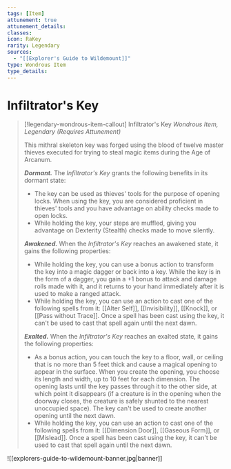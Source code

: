 ```yaml
---
tags: [Item]
attunement: true
attunement_details: 
classes: 
icon: RaKey
rarity: Legendary
sources:
  - "[[Explorer's Guide to Wildemount]]"
type: Wondrous Item
type_details: 
---
```

# Infiltrator's Key
>[!legendary-wondrous-item-callout] Infiltrator's Key
>*Wondrous Item, Legendary (Requires Attunement)*
>
>This mithral skeleton key was forged using the blood of twelve master thieves executed for trying to steal magic items during the Age of Arcanum.
>
>***Dormant.*** The *Infiltrator's Key* grants the following benefits in its dormant state:
>
>* The key can be used as thieves' tools for the purpose of opening locks. When using the key, you are considered proficient in thieves' tools and you have advantage on ability checks made to open locks.
>* While holding the key, your steps are muffled, giving you advantage on Dexterity (Stealth) checks made to move silently.
>
>***Awakened.*** When the *Infiltrator's Key* reaches an awakened state, it gains the following properties:
>
>* While holding the key, you can use a bonus action to transform the key into a magic dagger or back into a key. While the key is in the form of a dagger, you gain a +1 bonus to attack and damage rolls made with it, and it returns to your hand immediately after it is used to make a ranged attack.
>* While holding the key, you can use an action to cast one of the following spells from it: [[Alter Self]], [[Invisibility]], [[Knock]], or [[Pass without Trace]]. Once a spell has been cast using the key, it can't be used to cast that spell again until the next dawn.
>
>***Exalted.*** When the *Infiltrator's Key* reaches an exalted state, it gains the following properties:
>
>* As a bonus action, you can touch the key to a floor, wall, or ceiling that is no more than 5 feet thick and cause a magical opening to appear in the surface. When you create the opening, you choose its length and width, up to 10 feet for each dimension. The opening lasts until the key passes through it to the other side, at which point it disappears (if a creature is in the opening when the doorway closes, the creature is safely shunted to the nearest unoccupied space). The key can't be used to create another opening until the next dawn.
>* While holding the key, you can use an action to cast one of the following spells from it: [[Dimension Door]], [[Gaseous Form]], or [[Mislead]]. Once a spell has been cast using the key, it can't be used to cast that spell again until the next dawn.

![[explorers-guide-to-wildemount-banner.jpg|banner]]